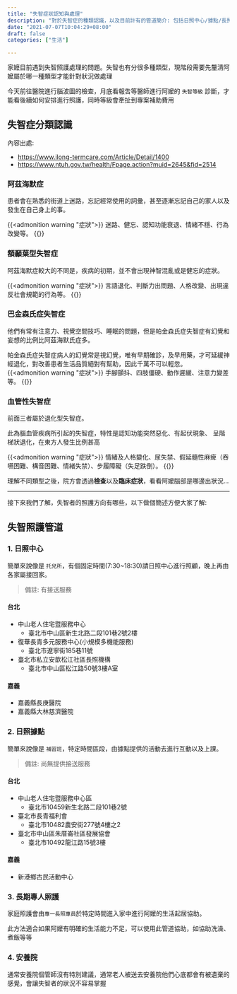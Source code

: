 ```yaml
---
title: "失智症狀認知與處理"
description: "對於失智症的種類認識，以及目前計有的管道簡介: 包括日照中心/據點/長照"
date: "2021-07-07T10:04:29+08:00"
draft: false
categories: ["生活"]

---
```


家嬷目前遇到失智照護處理的問題。失智也有分很多種類型，現階段需要先釐清阿嬤屬於哪一種類型才能針對狀況做處理

今天前往醫院進行腦波圖的檢查，月底看報吿等醫師進行阿嬤的 `失智等級` 診斷，才能看後續如何安排進行照護，同時等級會牽扯到專案補助費用

## 失智症分類認識

內容出處:
- https://www.ilong-termcare.com/Article/Detail/1400
- https://www.ntuh.gov.tw/health/Fpage.action?muid=2645&fid=2514

### 阿茲海默症

患者會在熟悉的街道上迷路，忘記經常使用的詞彙，甚至逐漸忘記自己的家人以及發生在自己身上的事。

{{<admonition warning "症狀">}}
迷路、健忘、認知功能衰退、情緒不穩、行為改變等。
{{</admonition>}}


### 額顳葉型失智症
阿茲海默症較大的不同是，疾病的初期，並不會出現神智混亂或是健忘的症狀。

{{<admonition warning "症狀">}}
言語退化、判斷力出問題、人格改變、出現違反社會規範的行為等。
{{</admonition>}}

### 巴金森氏症失智症
他們有常有注意力、視覺空間技巧、睡眠的問題，但是帕金森氏症失智症有幻覺和妄想的比例比阿茲海默氏症多。

帕金森氏症失智症病人的幻覺常是視幻覺，唯有早期確診，及早用藥，才可延緩神經退化，對改善患者生活品質絕對有幫助，因此千萬不可以輕忽。
{{<admonition warning "症狀">}}
手腳顫抖、四肢僵硬、動作遲緩、注意力變差等。
{{</admonition>}}

### 血管性失智症

前面三者屬於退化型失智症。

此為腦血管疾病所引起的失智症，特性是認知功能突然惡化、有起伏現象、 呈階梯狀退化，在東方人發生比例甚高

{{<admonition warning "症狀">}}
情緒及人格變化、尿失禁、假延髓性麻痺（吞嚥困難、構音困難、情緒失禁）、步履障礙（失足跌倒）。
{{</admonition>}}

理解不同類型之後，院方會透過**檢查**以及**臨床症狀**，看看阿嬤腦部是哪邊出狀況...

---

接下來我們了解，失智者的照護方向有哪些，以下做個簡述方便大家了解:

## 失智照護管道

### 1. 日照中心
簡單來說像是 `托兒所`，有個固定時間(7:30~18:30)請日照中心進行照顧，晚上再由各家屬接回家。

> 備註: 有接送服務

#### 台北
- 中山老人住宅暨服務中心
    - 臺北市中山區新生北路二段101巷2號2樓
- 復華長青多元服務中心(小規模多機能服務)
    - 臺北市遼寧街185巷11號
- 臺北市私立安歆松江社區長照機構
    - 臺北市中山區松江路50號3樓A室
#### 嘉義
- 嘉義縣長庚醫院
- 嘉義縣大林慈濟醫院

### 2. 日照據點
簡單來說像是 `補習班`，特定時間區段，由據點提供的活動去進行互動以及上課。

> 備註: 尚無提供接送服務

#### 台北
- 中山老人住宅暨服務中心區
    - 臺北市10459新生北路二段101巷2號
- 臺北市長青福利會
    - 臺北市10482農安街277號4樓之2
- 臺北市中山區朱厝崙社區發展協會
    - 臺北市10492龍江路15號3樓
#### 嘉義
- 新港鄉古民活動中心

### 3. 長期專人照護
家庭照護會由`專一長照專員`於特定時間進入家中進行阿嬤的生活起居協助。

此方法適合如果阿嬤有明確的生活能力不足，可以使用此管道協助，如協助洗澡、煮飯等等

### 4. 安養院
通常安養院個管師沒有特別建議，通常老人被送去安養院他們心底都會有被遺棄的感覺，會讓失智者的狀況不容易掌握

